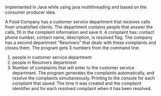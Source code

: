 Implemented in Java while using java multithreading and based on the consumer producer idea.

A Food Company has a customer service department that receives calls from unsatisfied clients.
The department contains people that answer the calls, fill in the complaint information and save it. 
A complaint has: contact phone number, contact name, description, is resolved flag.
The company has a second department “Resolvers” that deals with these complaints and closes them. 
The program gets 3 numbers from the command line:
1.	people in customer service department 
2.	people in Resolvers department
3.	Number of complaints that will enter to the customer service department.
The program generates the complaints automatically, and resolve the complaints simultaneously.
Printing to the console for each complaint that saved:
The time it was created and the complaint identifier and for each resolved complaint when it has been resolved.
